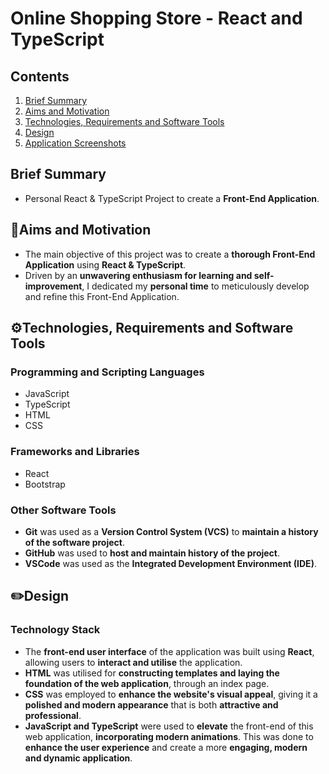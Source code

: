 # Online Shopping Store - React and TypeScript
## Contents
1. [ Brief Summary ](#summary)
2. [ Aims and Motivation ](#aims)
3. [ Technologies, Requirements and Software Tools ](#tech)
4. [ Design ](#design)
5. [ Application Screenshots ](#screenshots)

<a name="summary"></a>
## Brief Summary
- Personal React & TypeScript Project to create a **Front-End Application**.

<a name="aims"></a>
## 🎯Aims and Motivation
- The main objective of this project was to create a **thorough Front-End Application** using **React & TypeScript**.
- Driven by an **unwavering enthusiasm for learning and self-improvement**, I dedicated my **personal time** to meticulously develop and refine this Front-End Application.

<a name="tech"></a>
## ⚙️Technologies, Requirements and Software Tools
### Programming and Scripting Languages
- JavaScript
- TypeScript
- HTML
- CSS
### Frameworks and Libraries
- React
- Bootstrap
### Other Software Tools
- **Git** was used as a **Version Control System (VCS)** to **maintain a history of the software project**.
- **GitHub** was used to **host and maintain history of the project**.
- **VSCode** was used as the **Integrated Development Environment (IDE)**.

<a name="design"></a>
## ✏️Design
### Technology Stack
- The **front-end user interface** of the application was built using **React**, allowing users to **interact and utilise** the application.
- **HTML** was utilised for **constructing templates and laying the foundation of the web application**, through an index page.
- **CSS** was employed to **enhance the website's visual appeal**, giving it a **polished and modern appearance** that is both **attractive and professional**.
-  **JavaScript and TypeScript** were used to **elevate** the front-end of this web application, **incorporating modern animations**. This was done to **enhance the user experience** and create a more **engaging, modern and dynamic application**.
